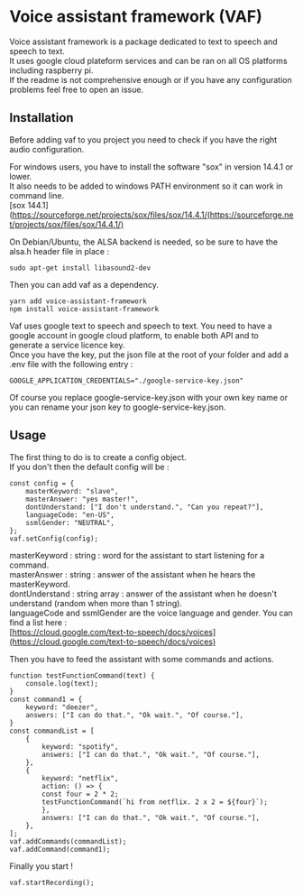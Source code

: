 # Voice assistant framework (VAF)

Voice assistant framework is a package dedicated to text to speech and speech to text.<br />
It uses google cloud plateform services and can be ran on all OS platforms including raspberry pi.<br />
If the readme is not comprehensive enough or if you have any configuration problems feel free to open an issue.<br />

## Installation

Before adding vaf to you project you need to check if you have the right audio configuration.

For windows users, you have to install the software "sox" in version 14.4.1 or lower.<br />
It also needs to be added to windows PATH environment so it can work in command line.<br />
[sox 144.1](https://sourceforge.net/projects/sox/files/sox/14.4.1/(https://sourceforge.net/projects/sox/files/sox/14.4.1/)<br />

On Debian/Ubuntu, the ALSA backend is needed, so be sure to have the alsa.h header file in place :<br />

    sudo apt-get install libasound2-dev

Then you can add vaf as a dependency.

    yarn add voice-assistant-framework
    npm install voice-assistant-framework

Vaf uses google text to speech and speech to text. You need to have a google account in google cloud platform, to enable both API and to generate a service licence key.<br/>
Once you have the key, put the json file at the root of your folder and add a .env file with the following entry :<br />

    GOOGLE_APPLICATION_CREDENTIALS="./google-service-key.json"

Of course you replace google-service-key.json with your own key name or you can rename your json key to google-service-key.json.<br />

## Usage

The first thing to do is to create a config object.<br />
If you don't then the default config will be : <br />

    const config = {
        masterKeyword: "slave",
        masterAnswer: "yes master!",
        dontUnderstand: ["I don't understand.", "Can you repeat?"],
        languageCode: "en-US",
        ssmlGender: "NEUTRAL",
    };
    vaf.setConfig(config);

masterKeyword : string : word for the assistant to start listening for a command.<br />
masterAnswer : string : answer of the assistant when he hears the masterKeyword.<br />
dontUnderstand : string array : answer of the assistant when he doesn't understand (random when more than 1 string).<br />
languageCode and ssmlGender are the voice language and gender. You can find a list here :<br />
[https://cloud.google.com/text-to-speech/docs/voices](https://cloud.google.com/text-to-speech/docs/voices)<br />

Then you have to feed the assistant with some commands and actions.<br />

    function testFunctionCommand(text) {
        console.log(text);
    }
    const command1 = {
        keyword: "deezer",
        answers: ["I can do that.", "Ok wait.", "Of course."],
    }
    const commandList = [
        {
            keyword: "spotify",
            answers: ["I can do that.", "Ok wait.", "Of course."],
        },
        {
            keyword: "netflix",
            action: () => {
            const four = 2 * 2;
            testFunctionCommand(`hi from netflix. 2 x 2 = ${four}`);
            },
            answers: ["I can do that.", "Ok wait.", "Of course."],
        },
    ];
    vaf.addCommands(commandList);
    vaf.addCommand(command1);

Finally you start !

    vaf.startRecording();
